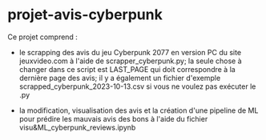﻿# projet-avis-cyberpunk

Ce projet comprend :

- le scrapping des avis du jeu Cyberpunk 2077 en version PC du site jeuxvideo.com à l'aide de scrapper_cyberpunk.py; la seule chose à changer dans ce script est LAST_PAGE qui doit correspondre à la dernière page des avis;  il y a également un fichier d'exemple scrapped_cyberpunk_2023-10-13.csv si vous ne voulez pas exécuter le .py


- la modification, visualisation des avis et la création d'une pipeline de ML pour prédire les mauvais avis des bons à l'aide du fichier visu&ML_cyberpunk_reviews.ipynb




